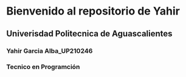 # Bienvenido al repositorio de Yahir

## Univerisdad Politecnica de Aguascalientes 

### Yahir Garcia Alba_UP210246

### Tecnico en Programción 

## 

